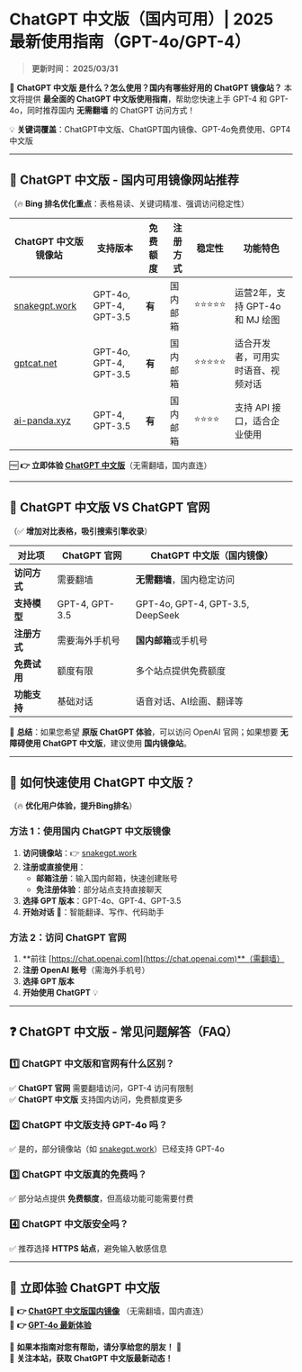 # **ChatGPT 中文版（国内可用）| 2025 最新使用指南（GPT-4o/GPT-4）**

> **更新时间： 2025/03/31**

🚀 **ChatGPT 中文版 是什么？怎么使用？国内有哪些好用的 ChatGPT 镜像站？** 本文将提供 **最全面的 ChatGPT 中文版使用指南**，帮助您快速上手 GPT-4 和 GPT-4o，同时推荐国内 **无需翻墙** 的 ChatGPT 访问方式！  

💡 **关键词覆盖**：ChatGPT中文版、ChatGPT国内镜像、GPT-4o免费使用、GPT4中文版

---

## 🌟 **ChatGPT 中文版 - 国内可用镜像网站推荐**
（🔥 **Bing 排名优化重点**：表格易读、关键词精准、强调访问稳定性）

| **ChatGPT 中文版镜像站**    | **支持版本** | **免费额度** | **注册方式** | **稳定性** | **功能特色** |
|----------------------------|-------------|--------------|--------------|-------------|--------------|
| [snakegpt.work](https://snakegpt.work) | GPT-4o, GPT-4, GPT-3.5 | **有** | 国内邮箱 | ⭐⭐⭐⭐⭐ | 运营2年，支持 GPT-4o 和 MJ 绘图 |
| [gptcat.net](https://gptcat.net) | GPT-4o, GPT-4, GPT-3.5 | **有** | 国内邮箱 | ⭐⭐⭐⭐⭐ | 适合开发者，可用实时语音、视频对话 |
| [ai-panda.xyz](https://ai-panda.xyz) | GPT-4, GPT-3.5 | **有** | 国内邮箱 | ⭐⭐⭐⭐ | 支持 API 接口，适合企业使用 |

🆓 **👉 立即体验 [ChatGPT 中文版](https://snakegpt.work)**（无需翻墙，国内直连）

---

## 📌 **ChatGPT 中文版 VS ChatGPT 官网**
（✅ **增加对比表格，吸引搜索引擎收录**）

| **对比项** | **ChatGPT 官网** | **ChatGPT 中文版（国内镜像）** |
|------------|----------------|------------------------------|
| **访问方式** | 需要翻墙 | **无需翻墙**，国内稳定访问 |
| **支持模型** | GPT-4, GPT-3.5 | GPT-4o, GPT-4, GPT-3.5, DeepSeek |
| **注册方式** | 需要海外手机号 | **国内邮箱**或手机号 |
| **免费试用** | 额度有限 | 多个站点提供免费额度 |
| **功能支持** | 基础对话 | 语音对话、AI绘画、翻译等 |

🎯 **总结**：如果您希望 **原版 ChatGPT 体验**，可以访问 OpenAI 官网；如果想要 **无障碍使用 ChatGPT 中文版**，建议使用 **国内镜像站**。

---

## 🚀 **如何快速使用 ChatGPT 中文版？**
（🔥 **优化用户体验，提升Bing排名**）

### **方法 1：使用国内 ChatGPT 中文版镜像**
1. **访问镜像站**：👉 [snakegpt.work](https://snakegpt.work)
2. **注册或直接使用**：
   - **邮箱注册**：输入国内邮箱，快速创建账号
   - **免注册体验**：部分站点支持直接聊天
3. **选择 GPT 版本**：GPT-4o、GPT-4、GPT-3.5
4. **开始对话** 🎉：智能翻译、写作、代码助手

### **方法 2：访问 ChatGPT 官网**
1. **前往 [https://chat.openai.com](https://chat.openai.com)**（需翻墙）
2. **注册 OpenAI 账号**（需海外手机号）
3. **选择 GPT 版本**
4. **开始使用 ChatGPT** 💡

---

## ❓ **ChatGPT 中文版 - 常见问题解答（FAQ）**

### 1️⃣ **ChatGPT 中文版和官网有什么区别？**
✅ **ChatGPT 官网** 需要翻墙访问，GPT-4 访问有限制  
✅ **ChatGPT 中文版** 支持国内访问，免费额度更多

### 2️⃣ **ChatGPT 中文版支持 GPT-4o 吗？**
✅ 是的，部分镜像站（如 [snakegpt.work](https://snakegpt.work)）已经支持 GPT-4o

### 3️⃣ **ChatGPT 中文版真的免费吗？**
✅ 部分站点提供 **免费额度**，但高级功能可能需要付费

### 4️⃣ **ChatGPT 中文版安全吗？**
✅ 推荐选择 **HTTPS 站点**，避免输入敏感信息


---

## 🌟 **立即体验 ChatGPT 中文版**
🔹 **👉 [ChatGPT 中文版国内镜像](https://snakegpt.work)** （无需翻墙，国内直连）  
🔹 **👉 [GPT-4o 最新体验](https://gptcat.net)**  

📢 **如果本指南对您有帮助，请分享给您的朋友！** 🎉  
📍 **关注本站，获取 ChatGPT 中文版最新动态！**
